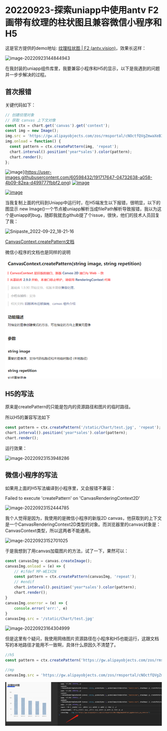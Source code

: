 # 20220923-探索uniapp中使用antv F2画带有纹理的柱状图且兼容微信小程序和H5

这是官方提供的demo地址: [纹理柱状图 | F2 (antv.vision)](https://f2-v3.antv.vision/zh/examples/column/column#pattern)，效果长这样：

![image-20220923144844943](https://f.pz.al/pzal/2022/09/23/af9aeda6c688b.png)

在我封装的uniapp组件库里，我要兼容小程序和H5的显示，以下是我遇到的问题并一步步解决的过程。

## 首次报错

关键代码如下：

```js
// 创建纹理对象
// 获取 canvas 上下文对像
const ctx = chart.get('canvas').get('context');
const img = new Image();
img.src = 'https://gw.alipayobjects.com/zos/rmsportal/cNOctfQVgZmwaXeBITuD.jpg';
img.onload = function() {
  const pattern = ctx.createPattern(img, 'repeat');
  chart.interval().position('year*sales').color(pattern);
  chart.render();
};
```


![image](https://user-images.githubusercontent.com/60598432/191717647-04732638-a058-4b09-82ea-d499777fbbf2.png)](https://user-images.githubusercontent.com/60598432/191717647-04732638-a058-4b09-82ea-d499777fbbf2.png)
[![image](https://user-images.githubusercontent.com/60598432/191718571-9ba0b1aa-951d-4f1e-af33-31f36d0aba24.png)](https://user-images.githubusercontent.com/60598432/191718571-9ba0b1aa-951d-4f1e-af33-31f36d0aba24.png)

[![image](https://user-images.githubusercontent.com/60598432/191717995-897feb40-146d-4cc0-b8a2-f34ac453ab01.png)](https://user-images.githubusercontent.com/60598432/191717995-897feb40-146d-4cc0-b8a2-f34ac453ab01.png)



当我复制上面的代码到Uniapp中运行时，在H5端发生以下报错，很明显，以下的图显示 new Image()一个节点被uniapp解析当成filePath解析导致报错，我以为这个是uniapp的bug，随即我就去github提了个issue，很快，他们的技术人员回复了我：

![Snipaste_2022-09-22_18-21-16](https://f.pz.al/pzal/2022/09/23/a5aed7555b736.jpeg)

[CanvasContext.createPattern文档](https://uniapp.dcloud.net.cn/api/canvas/CanvasContext.html#canvascontext-createpattern)

微信小程序的文档也是同样的说明

![image-20220923165508232](https://raw.githubusercontent.com/Michael-py001/imgUpload/matster/img/202209231655872.png)

## H5的写法

原来是createPattern的只能是包内的资源路径和图片的临时路径。

所以H5的兼容写法如下

```js
const pattern = ctx.createPattern('/static/Chart/test.jpg', 'repeat');
chart.interval().position('year*sales').color(pattern);
chart.render();
```

运行效果：

![image-20220923153948286](https://f.pz.al/pzal/2022/09/23/09c924135038e.png)

## 微信小程序的写法

如果用上面的H5写法编译到小程序里，又会报错不兼容：

Failed to execute 'createPattern' on 'CanvasRenderingContext2D'

![image-20220923152444785](https://f.pz.al/pzal/2022/09/23/b206ebb31a89c.png)

我个人觉得是因为，我使用的是微信小程序的新版2D canvas，他获取到的上下文是一个CanvasRenderingContext2D类型的对象。而浏览器里的canvas对象是：CanvasContext类型，所以这两者不能通用。

![image-20220923152701025](https://f.pz.al/pzal/2022/09/23/2578f225264fb.png)

于是我想到了用canvas加载图片的方法，试了一下，果然可以：

```js
const canvasImg = canvas.createImage();
canvasImg.onload = (e) => {
    // #ifdef MP-WEIXIN
    const pattern = ctx.createPattern(canvasImg, 'repeat');
    // #endif
    chart.interval().position('year*sales').color(pattern);
    chart.render();
}
canvasImg.onerror = (e) => {
    console.error('err:', e)
}
canvasImg.src = '/static/Chart/test.jpg'
```

![image-20220923164304999](https://f.pz.al/pzal/2022/09/23/826a25b201da4.png)

但是这里有个疑问，我使用网络图片资源路径在小程序和H5也能运行，这跟文档写的本地路径才能用不一致啊，具体什么原因久不清楚了。

```js
//h5
const pattern = ctx.createPattern('https://gw.alipayobjects.com/zos/rmsportal/cNOctfQVgZmwaXeBITuD.jpg', 'repeat');
```

```js
//mp
canvasImg.src = 'https://gw.alipayobjects.com/zos/rmsportal/cNOctfQVgZmwaXeBITuD.jpg'
```

![image-20220923170545771](https://raw.githubusercontent.com/Michael-py001/imgUpload/matster/img/202209231705445.png)
